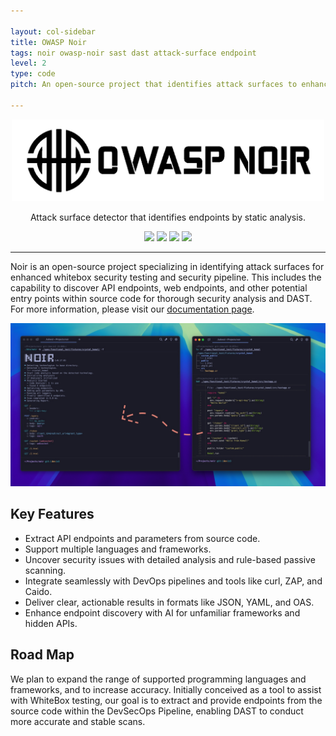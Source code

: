 ```yaml
---

layout: col-sidebar
title: OWASP Noir
tags: noir owasp-noir sast dast attack-surface endpoint
level: 2
type: code
pitch: An open-source project that identifies attack surfaces to enhance whitebox security testing and security pipelines.

---
```


<div align="center">
  <img src="assets/images/logo.png?noir" alt="" width="500px;">
  <p>Attack surface detector that identifies endpoints by static analysis.</p>
</div>

<p align="center">
<a href="https://github.com/owasp-noir/noir/blob/main/CONTRIBUTING.md">
<img src="https://img.shields.io/badge/CONTRIBUTIONS-WELCOME-000000?style=for-the-badge&labelColor=black"></a>
<a href="https://github.com/owasp-noir/noir/releases">
<img src="https://img.shields.io/github/v/release/owasp-noir/noir?style=for-the-badge&color=black&labelColor=black&logo=web"></a>
<a href="https://crystal-lang.org">
<img src="https://img.shields.io/badge/Crystal-000000?style=for-the-badge&logo=crystal&logoColor=white"></a>
<a href="https://owasp.org/www-project-noir/">
<img src="https://img.shields.io/badge/OWASP-000000?style=for-the-badge&logo=owasp&logoColor=white"></a>
</p>

<hr>

Noir is an open-source project specializing in identifying attack surfaces for enhanced whitebox security testing and security pipeline. 
This includes the capability to discover API endpoints, web endpoints, and other potential entry points within source code for thorough security analysis and DAST. For more information, please visit our [documentation page](https://owasp-noir.github.io/noir/).

![](assets/images/preview.jpg)

## Key Features

- Extract API endpoints and parameters from source code.
- Support multiple languages and frameworks.
- Uncover security issues with detailed analysis and rule-based passive scanning.
- Integrate seamlessly with DevOps pipelines and tools like curl, ZAP, and Caido.
- Deliver clear, actionable results in formats like JSON, YAML, and OAS.
- Enhance endpoint discovery with AI for unfamiliar frameworks and hidden APIs.

## Road Map
We plan to expand the range of supported programming languages and frameworks, and to increase accuracy. 
Initially conceived as a tool to assist with WhiteBox testing, our goal is to extract and provide endpoints from the source code within the DevSecOps Pipeline, enabling DAST to conduct more accurate and stable scans.

<style>
  .sub-nav{
    display: none !important;
  }
</style>
